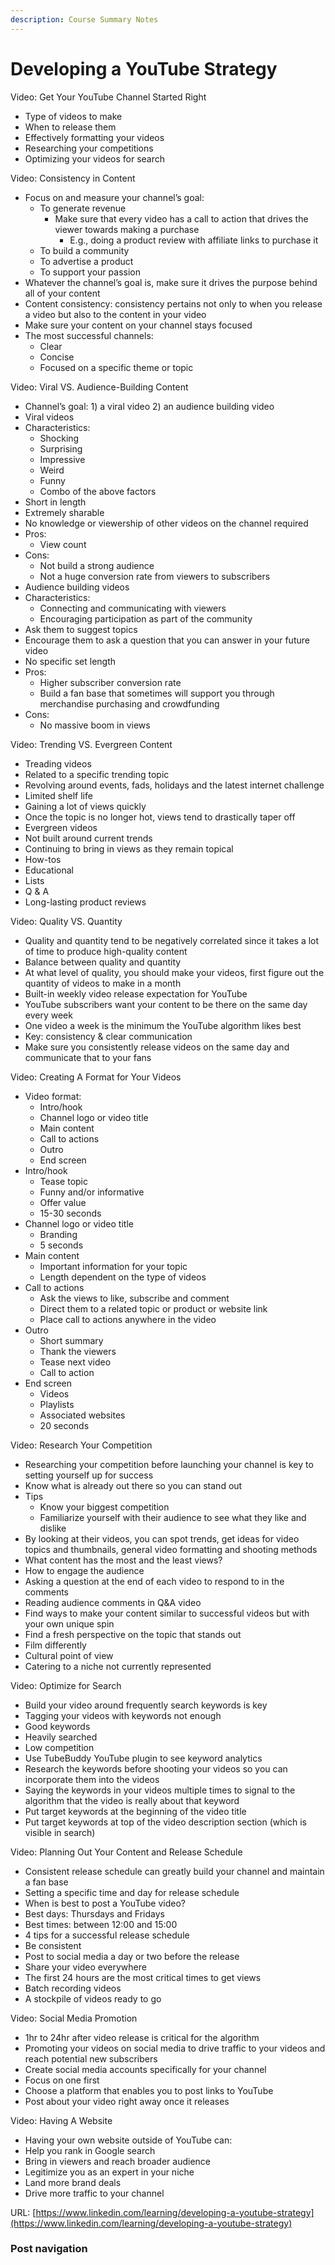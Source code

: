 ```yaml
---
description: Course Summary Notes
---
```


# Developing a YouTube Strategy

Video: Get Your YouTube Channel Started Right

* Type of videos to make
* When to release them
* Effectively formatting your videos
* Researching your competitions
* Optimizing your videos for search

Video: Consistency in Content

* Focus on and measure your channel’s goal:
  * To generate revenue
    * Make sure that every video has a call to action that drives the viewer towards making a purchase
      * E.g., doing a product review with affiliate links to purchase it
  * To build a community
  * To advertise a product
  * To support your passion
* Whatever the channel’s goal is, make sure it drives the purpose behind all of your content
* Content consistency: consistency pertains not only to when you release a video but also to the content in your video
* Make sure your content on your channel stays focused
* The most successful channels:
  * Clear
  * Concise
  * Focused on a specific theme or topic

Video: Viral VS. Audience-Building Content

* Channel’s goal: 1) a viral video 2) an audience building video
* Viral videos
* Characteristics:
  * Shocking
  * Surprising
  * Impressive
  * Weird
  * Funny
  * Combo of the above factors
* Short in length
* Extremely sharable
* No knowledge or viewership of other videos on the channel required
* Pros:
  * View count
* Cons:
  * Not build a strong audience
  * Not a huge conversion rate from viewers to subscribers
* Audience building videos
* Characteristics:
  * Connecting and communicating with viewers
  * Encouraging participation as part of the community
* Ask them to suggest topics
* Encourage them to ask a question that you can answer in your future video
* No specific set length
* Pros:
  * Higher subscriber conversion rate
  * Build a fan base that sometimes will support you through merchandise purchasing and crowdfunding
* Cons:
  * No massive boom in views

Video: Trending VS. Evergreen Content

* Treading videos
* Related to a specific trending topic
* Revolving around events, fads, holidays and the latest internet challenge
* Limited shelf life
* Gaining a lot of views quickly
* Once the topic is no longer hot, views tend to drastically taper off
* Evergreen videos
* Not built around current trends
* Continuing to bring in views as they remain topical
* How-tos
* Educational
* Lists
* Q & A
* Long-lasting product reviews

Video: Quality VS. Quantity

* Quality and quantity tend to be negatively correlated since it takes a lot of time to produce high-quality content
* Balance between quality and quantity
* At what level of quality, you should make your videos, first figure out the quantity of videos to make in a month
* Built-in weekly video release expectation for YouTube
* YouTube subscribers want your content to be there on the same day every week
* One video a week is the minimum the YouTube algorithm likes best
* Key: consistency & clear communication
* Make sure you consistently release videos on the same day and communicate that to your fans

Video: Creating A Format for Your Videos

* Video format:
  * Intro/hook
  * Channel logo or video title
  * Main content
  * Call to actions
  * Outro
  * End screen
* Intro/hook
  * Tease topic
  * Funny and/or informative
  * Offer value
  * 15-30 seconds
* Channel logo or video title
  * Branding
  * 5 seconds
* Main content
  * Important information for your topic
  * Length dependent on the type of videos
* Call to actions
  * Ask the views to like, subscribe and comment
  * Direct them to a related topic or product or website link
  * Place call to actions anywhere in the video
* Outro
  * Short summary
  * Thank the viewers
  * Tease next video
  * Call to action
* End screen
  * Videos
  * Playlists
  * Associated websites
  * 20 seconds

Video: Research Your Competition

* Researching your competition before launching your channel is key to setting yourself up for success
* Know what is already out there so you can stand out
* Tips
  * Know your biggest competition
  * Familiarize yourself with their audience to see what they like and dislike
* By looking at their videos, you can spot trends, get ideas for video topics and thumbnails, general video formatting and shooting methods
* What content has the most and the least views?
* How to engage the audience
* Asking a question at the end of each video to respond to in the comments
* Reading audience comments in Q\&A video
* Find ways to make your content similar to successful videos but with your own unique spin
* Find a fresh perspective on the topic that stands out
* Film differently
* Cultural point of view
* Catering to a niche not currently represented

Video: Optimize for Search

* Build your video around frequently search keywords is key
* Tagging your videos with keywords not enough
* Good keywords
* Heavily searched
* Low competition
* Use TubeBuddy YouTube plugin to see keyword analytics
* Research the keywords before shooting your videos so you can incorporate them into the videos
* Saying the keywords in your videos multiple times to signal to the algorithm that the video is really about that keyword
* Put target keywords at the beginning of the video title
* Put target keywords at top of the video description section (which is visible in search)

Video: Planning Out Your Content and Release Schedule

* Consistent release schedule can greatly build your channel and maintain a fan base
* Setting a specific time and day for release schedule
* When is best to post a YouTube video?
* Best days: Thursdays and Fridays
* Best times: between 12:00 and 15:00
* 4 tips for a successful release schedule
* Be consistent
* Post to social media a day or two before the release
* Share your video everywhere
* The first 24 hours are the most critical times to get views
* Batch recording videos
* A stockpile of videos ready to go

Video: Social Media Promotion

* 1hr to 24hr after video release is critical for the algorithm
* Promoting your videos on social media to drive traffic to your videos and reach potential new subscribers
* Create social media accounts specifically for your channel
* Focus on one first
* Choose a platform that enables you to post links to YouTube
* Post about your video right away once it releases

Video: Having A Website

* Having your own website outside of YouTube can:
* Help you rank in Google search
* Bring in viewers and reach broader audience
* Legitimize you as an expert in your niche
* Land more brand deals
* Drive more traffic to your channel

URL: [https://www.linkedin.com/learning/developing-a-youtube-strategy](https://www.linkedin.com/learning/developing-a-youtube-strategy)

### Post navigation
